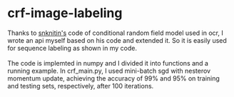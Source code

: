 # crf-image-labeling

Thanks to [snknitin's](https://github.com/snknitin) code of conditional random field model used in ocr, I wrote an api myself based on his code and extended it. So it is easily used for sequence labeling as shown in my code. </br>
</br>
The code is implemted in numpy and I divided it into functions and a running example. In crf_main.py, I used mini-batch sgd with nesterov momentum update, achieving the accuracy of 99% and 95% on training and testing sets, respectively, after 100 iterations. </br>
